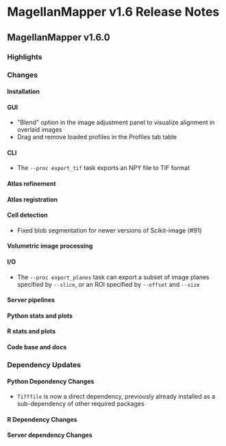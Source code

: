 # MagellanMapper v1.6 Release Notes

## MagellanMapper v1.6.0

### Highlights

### Changes

#### Installation

#### GUI

- "Blend" option in the image adjustment panel to visualize alignment in overlaid images
- Drag and remove loaded profiles in the Profiles tab table

#### CLI

- The `--proc export_tif` task exports an NPY file to TIF format

#### Atlas refinement

#### Atlas registration

#### Cell detection

- Fixed blob segmentation for newer versions of Scikit-image (#91)

#### Volumetric image processing

#### I/O

- The `--proc export_planes` task can export a subset of image planes specified by `--slice`, or an ROI specified by `--offset` and `--size`

#### Server pipelines

#### Python stats and plots

#### R stats and plots

#### Code base and docs

### Dependency Updates

#### Python Dependency Changes

- `Tifffile` is now a direct dependency, previously already installed as a sub-dependency of other required packages

#### R Dependency Changes

#### Server dependency Changes
